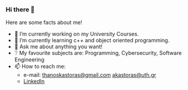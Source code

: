 ### Hi there 👋
Here are some facts about me!
- 🔭 I’m currently working on my University Courses.
- 🌱 I’m currently learning c++ and object oriented programming.
- 💬 Ask me about anything you want!
- :grey_question: My favourite subjects are: Programming, Cybersecurity, Software Engineering
- 📫 How to reach me: 
  * e-mail: [thanoskastoras@gmail.com](mailto:thanoskastoras@gmail.com) [akastoras@uth.gr](mailto:akastoras@uth.gr)
  * [LinkedIn](https://www.linkedin.com/in/thanos-kastoras-89a40a1a4/)

